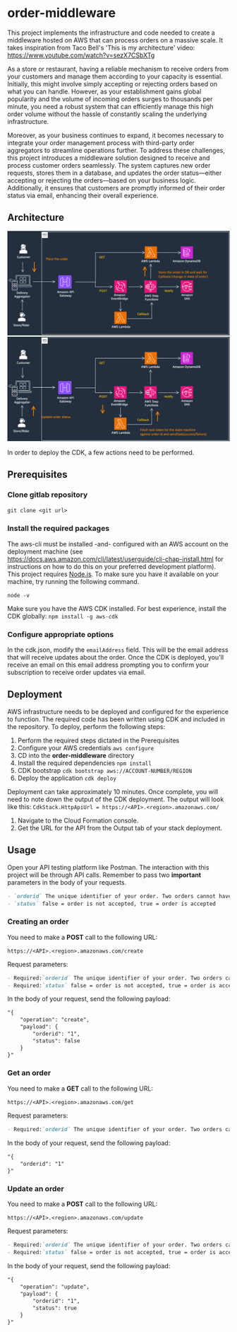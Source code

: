 # order-middleware
This project implements the infrastructure and code needed to create a middleware hosted on AWS that can process orders on a massive scale. It takes inspiration from Taco Bell's 'This is my architecture' video: https://www.youtube.com/watch?v=sezX7CSbXTg

As a store or restaurant, having a reliable mechanism to receive orders from your customers and manage them according to your capacity is essential. Initially, this might involve simply accepting or rejecting orders based on what you can handle. However, as your establishment gains global popularity and the volume of incoming orders surges to thousands per minute, you need a robust system that can efficiently manage this high order volume without the hassle of constantly scaling the underlying infrastructure.

Moreover, as your business continues to expand, it becomes necessary to integrate your order management process with third-party order aggregators to streamline operations further. To address these challenges, this project introduces a middleware solution designed to receive and process customer orders seamlessly. The system captures new order requests, stores them in a database, and updates the order status—either accepting or rejecting the orders—based on your business logic. Additionally, it ensures that customers are promptly informed of their order status via email, enhancing their overall experience.

## Architecture
![Alt text](./architecture/architecture1.png?raw=true "Architecture")
![Alt text](./architecture/architecture2.png?raw=true "Architecture")

In order to deploy the CDK, a few actions need to be performed.
## Prerequisites
### Clone gitlab repository 
`git clone <git url>`

### Install the required packages
The aws-cli must be installed -and- configured with an AWS account on the deployment machine (see https://docs.aws.amazon.com/cli/latest/userguide/cli-chap-install.html for instructions on how to do this on your preferred development platform).
This project requires [Node.js](http://nodejs.org/). To make sure you have it available on your machine, try running the following command.

```shell
node -v
```

Make sure you have the AWS CDK installed. For best experience, install the CDK globally: `npm install -g aws-cdk`

### Configure appropriate options
In the cdk.json, modify the `emailAddress` field. This will be the email address that will receive updates about the order. Once the CDK is deployed, you'll receive an email on this email address prompting you to confirm your subscription to receive order updates via email.  

## Deployment
AWS infrastructure needs to be deployed and configured for the experience to function. The required code has been written using CDK and included in the repository. To deploy, perform the following steps:

1. Perform the required steps dictated in the Prerequisites
2. Configure your AWS credentials `aws configure`
3. CD into the **order-middleware** directory
4. Install the required dependencies `npm install`
5. CDK bootstrap `cdk bootstrap aws://ACCOUNT-NUMBER/REGION`
6. Deploy the application `cdk deploy`

Deployment can take approximately 10 minutes. Once complete, you will need to note down the output of the CDK deployment. The output will look like this: 
`CdkStack.HttpApiUrl = https://<API>.<region>.amazonaws.com/`

1. Navigate to the Cloud Formation console.
2. Get the URL for the API from the Output tab of your stack deployment.

## Usage
Open your API testing platform like Postman. The interaction with this project will be through API calls. Remember to pass two **important** parameters in the body of your requests.
```markdown
- `orderid` The unique identifier of your order. Two orders cannot have the same orderid
- `status` false = order is not accepted, true = order is accepted
```

### Creating an order
You need to make a **POST** call to the following URL:
```shell
https://<API>.<region>.amazonaws.com/create
```
Request parameters:
```markdown
- Required:`orderid` The unique identifier of your order. Two orders cannot have the same orderid
- Required:`status` false = order is not accepted, true = order is accepted
```
In the body of your request, send the following payload:
```shell
"{
    "operation": "create",
    "payload": {
        "orderid": "1",
        "status": false
    }
}"
```
### Get an order
You need to make a **GET** call to the following URL:
```shell
https://<API>.<region>.amazonaws.com/get
```
Request parameters:
```markdown
- Required:`orderid` The unique identifier of your order. Two orders cannot have the same orderid
```
In the body of your request, send the following payload:
```shell
"{
    "orderid": "1"
}"
```
### Update an order
You need to make a **POST** call to the following URL:
```shell
https://<API>.<region>.amazonaws.com/update
```
Request parameters:
```markdown
- Required:`orderid` The unique identifier of your order. Two orders cannot have the same orderid
- Required:`status` false = order is not accepted, true = order is accepted
```
In the body of your request, send the following payload:
```shell
"{
    "operation": "update",
    "payload": {
        "orderid": "1",
        "status": true
    }
}"
```